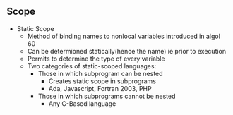 ## Scope
+ Static Scope
  - Method of binding names to nonlocal variables introduced in algol 60
  - Can be determioned statically(hence the name) ie prior to execution
  -  Permits to determine the type of every variable 
  - Two categories of static-scoped languages:
    + Those in which subprogram can be nested 
      - Creates static scope in subprograms
      - Ada, Javascript, Fortran 2003, PHP
    + Those in which subprograms cannot be nested
      - Any C-Based language